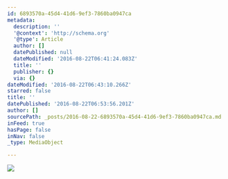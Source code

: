 ```yaml
---
id: 6893570a-45d4-41d6-9ef3-7860ba0947ca
metadata:
  description: ''
  '@context': 'http://schema.org'
  '@type': Article
  author: []
  datePublished: null
  dateModified: '2016-08-22T06:41:24.083Z'
  title: ''
  publisher: {}
  via: {}
dateModified: '2016-08-22T06:43:10.266Z'
starred: false
title: ''
datePublished: '2016-08-22T06:53:56.201Z'
author: []
sourcePath: _posts/2016-08-22-6893570a-45d4-41d6-9ef3-7860ba0947ca.md
inFeed: true
hasPage: false
inNav: false
_type: MediaObject

---
```

![](https://the-grid-user-content.s3-us-west-2.amazonaws.com/7f78318d-9057-4aec-9750-2e21639f3d87.jpg)